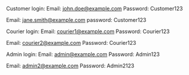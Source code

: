 Customer login:
Email: john.doe@example.com 
Password: Customer123

Email: jane.smith@example.com
password: Customer123

Courier login:
Email: courier1@example.com 
Password: Courier123

Email: courier2@example.com
Password: Courier123

Admin login:
Email: admin@example.com
Password: Admin123

Email: admin2@example.com
Password: Admin2123
